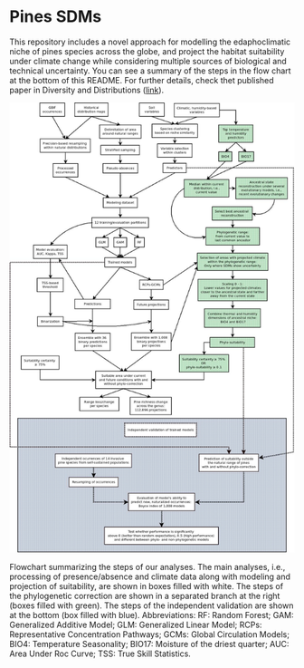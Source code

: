 
# **Pines SDMs**

This repository includes a novel approach for modelling the edaphoclimatic niche of pines species across the globe, and project the habitat suitability under climate change while considering multiple sources of biological and technical uncertainty. You can see a summary of the steps in the flow chart at the bottom of this README. For further details, check thet published paper in Diversity and Distributions ([link](https://onlinelibrary.wiley.com/doi/full/10.1111/ddi.13849)).


![Figure 1](/flowchart_summary_v2.jpeg)

Flowchart summarizing the steps of our analyses. The main analyses, i.e., processing of presence/absence and climate data along with modeling and projection of suitability, are shown in boxes filled with white. The steps of the phylogenetic correction are shown in a separated branch at the right (boxes filled with green). The steps of the independent validation are shown at the bottom (box filled with blue). Abbreviations: RF: Random Forest; GAM: Generalized Additive Model; GLM: Generalized Linear Model; RCPs: Representative Concentration Pathways; GCMs: Global Circulation Models; BIO4: Temperature Seasonality; BIO17: Moisture of the driest quarter; AUC: Area Under Roc Curve; TSS: True Skill Statistics.
